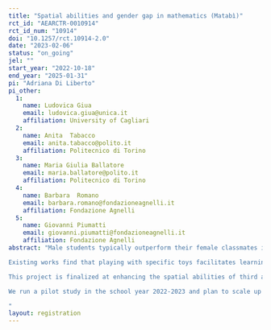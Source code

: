 ```yaml
---
title: "Spatial abilities and gender gap in mathematics (Matabì)"
rct_id: "AEARCTR-0010914"
rct_id_num: "10914"
doi: "10.1257/rct.10914-2.0"
date: "2023-02-06"
status: "on_going"
jel: ""
start_year: "2022-10-18"
end_year: "2025-01-31"
pi: "Adriana Di Liberto"
pi_other:
  1:
    name: Ludovica Giua
    email: ludovica.giua@unica.it
    affiliation: University of Cagliari
  2:
    name: Anita  Tabacco
    email: anita.tabacco@polito.it
    affiliation: Politecnico di Torino
  3:
    name: Maria Giulia Ballatore
    email: maria.ballatore@polito.it
    affiliation: Politecnico di Torino
  4:
    name: Barbara  Romano
    email: barbara.romano@fondazioneagnelli.it
    affiliation: Fondazione Agnelli
  5:
    name: Giovanni Piumatti
    email: giovanni.piumatti@fondazioneagnelli.it
    affiliation: Fondazione Agnelli
abstract: "Male students typically outperform their female classmates in maths test scores. The literature finds that one of the sources of gender inequalities in mathematics is related to differences in the acquisition of visuospatial abilities between girls and boys from a very young age. 
Existing works find that playing with specific toys facilitates learning in subjects such as maths and physics and that boys usually gain more experience than girls because of different parental beliefs on the gender-specific suitability of toys. In addition, the literature stresses that self-confidence and anxiety are not gender-neutral and can affect educational outcomes. 
This project is finalized at enhancing the spatial abilities of third and fourth-grade students, and at reducing the gender gap so that girls can improve their learning of mathematics and reduce math anxiety in comparison to boys. The randomized control trial involves several primary schools across Italy, where students will acquire visuospatial abilities via construction play (i.e., by using Lego Duplo kits). Using the bricks should help students process abstract concepts, while the playful approach should reduce math anxiety. By improving these abilities at school at a young age, girls should therefore be able to catch up with their male counterparts both in terms of visuo-spatial abilities, maths scores and reduction in maths anxiety.
We run a pilot study in the school year 2022-2023 and plan to scale up the intervention in the schooling year 2023-2024.  In the following years, we plan to follow the students in the sample and link information on standardized test scores from administrative data to evaluate treatment effects in the long run. 
"
layout: registration
---
```


